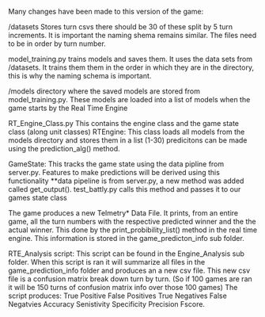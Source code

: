 Many changes have been made to this version of the game:

/datasets
Stores turn csvs there should be 30 of these split by 5 turn increments. It is important the naming shema remains similar. The files need to be in
order by turn number.

model_training.py
trains models and saves them. It uses the data sets from /datasets. It trains them them in the order in which they are in
the directory, this is why the naming schema is important.  

/models
directory where the saved models are stored from model_training.py. These models are loaded into a list of models when the game starts by the Real
Time Engine

RT_Engine_Class.py
This contains the engine class and the game state class (along unit classes)
RTEngine: This class loads all models from the models directory and stores them in a list (1-30) 
predicitons can be made using the prediction_alg() method.

GameState: This tracks the game state using the data pipline from server.py. Features to make predictions will be derived using this functionality
**data pipeline is from server.py, a new method was added called get_output(). test_battly.py calls this method and passes it to our games state class

The game produces a new Telmetry* Data File. It prints, from an entire game, all the turn numbers with the respective predicted winner and the
the actual winner. This done by the print_probibility_list() method in the real time engine. This information is stored in the game_predicton_info
sub folder. 

RTE_Analysis script:
This script can be found in the Engine_Analysis sub folder. When this script is ran it will summarize all files in the game_prediction_info folder
and produces an a new csv file. This new csv file is a confusion matrix break down turn by turn. (So if 100 games are ran it will be 150 turns of
confusion matrix info over those 100 games) The script produces:
True Positive
False Positives
True Negatives
False Negatvies
Accuracy 
Senistivity 
Specificity
Precision 
Fscore. 
